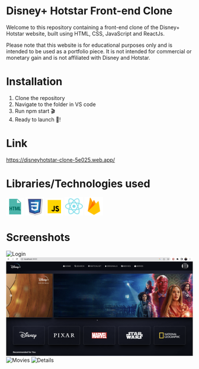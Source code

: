 # Disney+ Hotstar Front-end Clone

Welcome to this repository containing a front-end clone of the Disney+ Hotstar website, built using HTML, CSS, JavaScript and ReactJs.

Please note that this website is for educational purposes only and is intended to be used as a portfolio piece. It is not intended for commercial or monetary gain and is not affiliated with Disney and Hotstar.

# Installation

1. Clone the repository
2. Navigate to the folder in VS code 
3. Run npm start 🎬
4. Ready to launch 🚀!

# Link
https://disneyhotstar-clone-5e025.web.app/

# Libraries/Technologies used

![Html](./html.gif)
<img src="./css.png" alt="CSS" width="50" height="50">
![Js](./js.gif)
<img src="./react.png" alt="React" width="50" height="50">
<img src="./firebase.png" alt="Firebase" width="50" height="50">

# Screenshots

![Login](./Login.png)
![Home](./Home.png)
![Movies](./Movies.png)
![Details](./Details.png)
